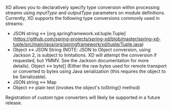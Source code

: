 XD allows you to declaratively specify type conversion within processing streams using _inputType_ and _outputType_ parameters on module definitions. Currently, XD supports the following type conversions commonly used in streams: 

* JSON string <-> [org.springframework.xd.tuple.Tuple] (https://github.com/spring-projects/spring-xd/blob/master/spring-xd-tuple/src/main/java/org/springframework/xd/tuple/Tuple.java) 
* Object <-> JSON String (NOTE: JSON to Object conversion, using Jackson 2, is subject to limitations. XD will attempt the conversion if requested, but YMMV. See the Jackson documentation for more details). 
Object <-> byte[] (Either the raw bytes used for remote transport or converted to bytes using Java serialization (this requires the object to be Serializable).
* JSON string <-> Map
* Object <-> plain text (invokes the object's _toString()_ method)





Registration of custom type converters will likely be supported in a future release. 